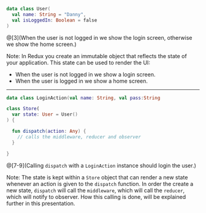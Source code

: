 ``` Kotlin
data class User(
  val name: String = "Danny", 
  val isLoggedIn: Boolean = false
)
```
@[3](When the user is not logged in we show the login screen, otherwise we show the home screen.)

Note:
In Redux you create an immutable object that reflects the state of your application. This state can be used to render the UI:
- When the user is not logged in we show a login screen.
- When the user is logged in we show a home screen.

---
``` Kotlin
data class LoginAction(val name: String, val pass:String

class Store(
  var state: User = User()
) {

  fun dispatch(action: Any) { 
    // calls the middleware, reducer and observer
  }

}
```
@[7-9](Calling `dispatch` with a `LoginAction` instance should login the user.)

Note: 
The state is kept within a `Store` object that can render a new state whenever an action is given to  the `dispatch` function. In order the create a new state, `dispatch` will call the `middleware`, which will call the `reducer`, which will notify to observer. How this calling is done, will be explained further in this presentation.
